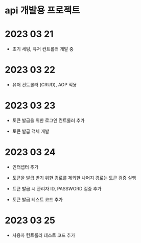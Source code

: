 # api 개발용 프로젝트

# 2023 03 21
- 초기 세팅, 유저 컨트롤러 개발 중

# 2023 03 22
- 유저 컨트롤러 (CRUD), AOP 적용

# 2023 03 23
- 토큰 발급을 위한 로그인 컨트롤러 추가
  
- 토큰 발급 객체 개발

# 2023 03 24
- 인터셉터 추가
  
- 토큰을 발급 받기 위한 경로를 제외한 나머지 경로는 토큰 검증 실행
  
- 트큰 발급 시 관리자 ID, PASSWORD 검증 추가

- 토큰 발급 테스트 코드 추가

# 2023 03 25
- 사용자 컨트롤러 테스트 코드 추가